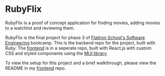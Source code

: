 # RubyFlix

RubyFlix is a proof of concept application for finding movies, adding movies to a watchlist and reviewing them.

RubyFlix is the final project for phase 3 of <a href="https://flatironschool.com/courses/coding-bootcamp/">Flatiron School's Software Engineering</a> bootcamp. This is the backend repo for the project, built with Ruby. The <a href="https://github.com/michael-neis/rubyflix-frontend">frontend</a> is in a seperate repo, built with React.js with custom CSS and styled components using the <a href="https://mui.com/">MUI library</a>.

To view the setup for this project and a brief walkthrough, please view the README in my <a href="https://github.com/michael-neis/rubyflix-frontend">frontend</a> repo.
